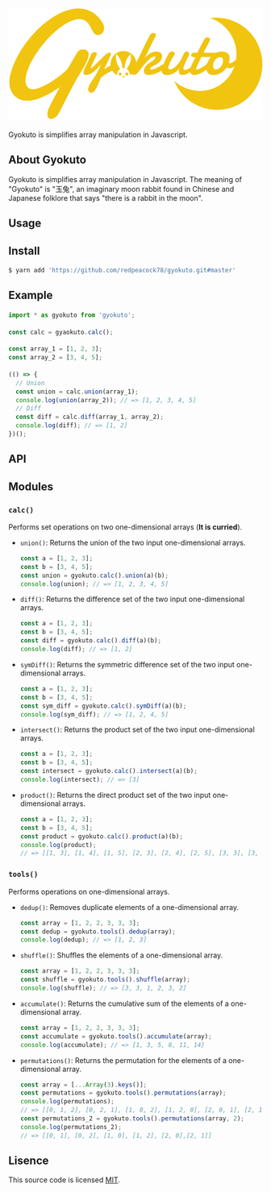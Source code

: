 ![logo](https://github.com/redpeacock78/gyokuto/blob/master/docs/logo.svg)
---
Gyokuto is simplifies array manipulation in Javascript.  

About Gyokuto
---
Gyokuto is simplifies array manipulation in Javascript. The meaning of "Gyokuto" is "玉兔", an imaginary moon rabbit found in Chinese and Japanese folklore that says "there is a rabbit in the moon".  

Usage
---
## Install
```bash
$ yarn add 'https://github.com/redpeacock78/gyokuto.git#master'
```
## Example
```javascript
import * as gyokuto from 'gyokuto';

const calc = gyaokuto.calc();

const array_1 = [1, 2, 3];
const array_2 = [3, 4, 5];

(() => {
  // Union
  const union = calc.union(array_1);
  console.log(union(array_2)); // => [1, 2, 3, 4, 5]
  // Diff
  const diff = calc.diff(array_1, array_2);
  console.log(diff); // => [1, 2]
})();
```

API
---
## Modules
### `calc()`
Performs set operations on two one-dimensional arrays (**It is curried**).
- `union()`: Returns the union of the two input one-dimensional arrays.
  ```javascript
  const a = [1, 2, 3];
  const b = [3, 4, 5];
  const union = gyokuto.calc().union(a)(b);
  console.log(union); // => [1, 2, 3, 4, 5]
  ```
- `diff()`: Returns the difference set of the two input one-dimensional arrays.
  ```javascript
  const a = [1, 2, 3];
  const b = [3, 4, 5];
  const diff = gyokuto.calc().diff(a)(b);
  console.log(diff); // => [1, 2]
  ```
- `symDiff()`: Returns the symmetric difference set of the two input one-dimensional arrays.
  ```javascript
  const a = [1, 2, 3];
  const b = [3, 4, 5];
  const sym_diff = gyokuto.calc().symDiff(a)(b);
  console.log(sym_diff); // => [1, 2, 4, 5]
  ```
- `intersect()`: Returns the product set of the two input one-dimensional arrays.
  ```javascript
  const a = [1, 2, 3];
  const b = [3, 4, 5];
  const intersect = gyokuto.calc().intersect(a)(b);
  console.log(intersect); // => [3]
  ```
- `product()`: Returns the direct product set of the two input one-dimensional arrays.
  ```javascript
  const a = [1, 2, 3];
  const b = [3, 4, 5];
  const product = gyokuto.calc().product(a)(b);
  console.log(product); 
  // => [[1, 3], [1, 4], [1, 5], [2, 3], [2, 4], [2, 5], [3, 3], [3, 4], [3, 5]]
  ```
### `tools()`
Performs operations on one-dimensional arrays.
- `dedup()`: Removes duplicate elements of a one-dimensional array.
  ```javascript
  const array = [1, 2, 2, 3, 3, 3];
  const dedup = gyokuto.tools().dedup(array);
  console.log(dedup); // => [1, 2, 3]
  ```
- `shuffle()`: Shuffles the elements of a one-dimensional array.
  ```javascript
  const array = [1, 2, 2, 3, 3, 3];
  const shuffle = gyokuto.tools().shuffle(array);
  console.log(shuffle); // => [3, 3, 1, 2, 3, 2]
  ```
- `accumulate()`: Returns the cumulative sum of the elements of a one-dimensional array.
  ```javascript
  const array = [1, 2, 2, 3, 3, 3];
  const accumulate = gyokuto.tools().accumulate(array);
  console.log(accumulate); // => [1, 3, 5, 8, 11, 14]
  ```
- `permutations()`: Returns the permutation for the elements of a one-dimensional array.
  ```javascript
  const array = [...Array(3).keys()];
  const permutations = gyokuto.tools().permutations(array);
  console.log(permutations);
  // => [[0, 1, 2], [0, 2, 1], [1, 0, 2], [1, 2, 0], [2, 0, 1], [2, 1, 0]]
  const permutations_2 = gyokuto.tools().permutations(array, 2);
  console.log(permutations_2);
  // => [[0, 1], [0, 2], [1, 0], [1, 2], [2, 0],[2, 1]]
  ```

Lisence
---
This source code is licensed [MIT](https://github.com/redpeacock78/gyokuto/blob/master/LICENCE).
